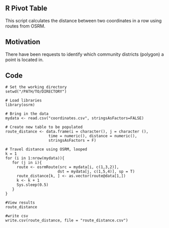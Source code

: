 ## R Pivot Table
This script calculates the distance between two coordinates in a row using routes from OSRM.

## Motivation
There have been requests to identify which community districts (polygon) a point is located in.

## Code
```
# Set the working directory
setwd("/PATH/TO/DIRECTORY")

# Load libraries		
library(osrm)

# Bring in the data
mydata <- read.csv("coordinates.csv", stringsAsFactors=FALSE)

# Create new table to be populated
route_distance <- data.frame(i = character(), j = character (),
                   time = numeric(), distance = numeric(),
                   stringsAsFactors = F)

# Travel distance using OSRM, looped
k = 1
for (i in 1:nrow(mydata)){
   for (j in i){
     route <- osrmRoute(src = mydata[i, c(1,3,2)],
                       dst = mydata[j, c(1,5,4)], sp = T)
     route_distance[k, ] <- as.vector(route@data[1,])
     k <- k + 1
     Sys.sleep(0.5)
   }
}

#View results
route_distance 

#write csv
write.csv(route_distance, file = "route_distance.csv")
```
